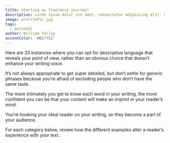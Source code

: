 ```yaml
---
title: Starting my freelance journey!
description: Lorem ipsum dolor sit amet, consectetur adipiscing elit. Sed augue nisl, gravida id aliquet a, malesuada in mi. Morbi varius pharetra erat. Sed consectetur dui tellus, sed convallis sem eleifend id. Ut tortor nisi, volutpat ac ante non, blandit pulvinar
image: profilePic.jpg
tags:
  - personal
author: William Yallop
accentColor: '#EE7752'
---
```


Here are 33 instances where you can opt for descriptive language that reveals your point of view, rather than an obvious choice that doesn’t enhance your writing voice.

It’s not always appropriate to get super detailed, but don’t settle for generic phrases because you’re afraid of excluding people who don’t have the same taste.

The more intimately you get to know each word in your writing, the more confident you can be that your content will make an imprint in your reader’s mind.

You’re hooking your ideal reader on your writing, so they become a part of your audience.

For each category below, review how the different examples alter a reader’s experience with your text.